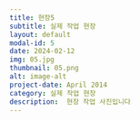 ```yaml
---
title: 현장5
subtitle: 실제 작업 현장
layout: default
modal-id: 5
date: 2024-02-12
img: 05.jpg
thumbnail: 05.png
alt: image-alt
project-date: April 2014
category: 실제 작업 현장
description:  현장 작업 사진입니다
---
```

